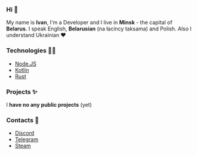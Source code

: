 ### Hi 👋
My name is **Ivan**, I'm a Developer and I live in **Minsk** - the capital of **Belarus**. I speak English, **Belarusian** (na łacincy taksama) and Polish. Also I understand Ukrainian ❤️

### Technologies 👨‍💻
- [Node.JS](https://nodejs.org/en)
- [Kotlin](https://kotlinlang.org/)
- [Rust](https://www.rust-lang.org/)

### Projects ✨
I **have no any public projects** (yet)

### Contacts 🤙
- [Discord](https://discord.com/users/853666967046062120)
- [Telegram](https://t.me/lur1ent)
- [Steam](https://steamcommunity.com/id/lurient/)
